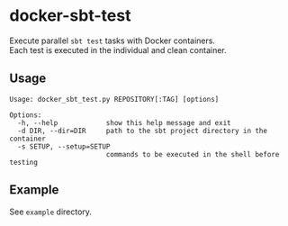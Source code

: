 docker-sbt-test
====

Execute parallel ```sbt test``` tasks with Docker containers.  
Each test is executed in the individual and clean container.


## Usage

```
Usage: docker_sbt_test.py REPOSITORY[:TAG] [options]

Options:
  -h, --help            show this help message and exit
  -d DIR, --dir=DIR     path to the sbt project directory in the container
  -s SETUP, --setup=SETUP
                        commands to be executed in the shell before testing
```

## Example

See ```example``` directory.
